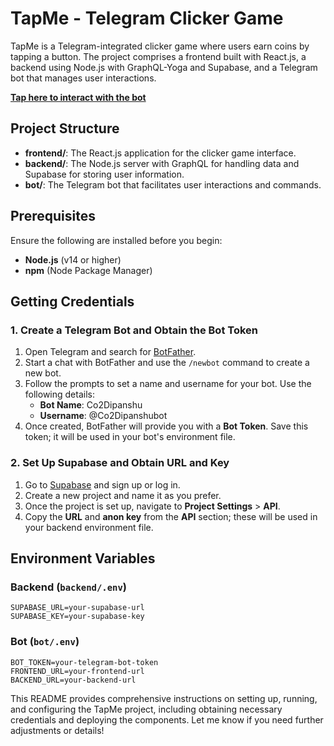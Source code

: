 
# TapMe - Telegram Clicker Game

TapMe is a Telegram-integrated clicker game where users earn coins by tapping a button. The project comprises a frontend built with React.js, a backend using Node.js with GraphQL-Yoga and Supabase, and a Telegram bot that manages user interactions.

**[Tap here to interact with the bot](https://t.me/Co2Dipanshubot)**

## Project Structure

- **frontend/**: The React.js application for the clicker game interface.
- **backend/**: The Node.js server with GraphQL for handling data and Supabase for storing user information.
- **bot/**: The Telegram bot that facilitates user interactions and commands.

## Prerequisites

Ensure the following are installed before you begin:

- **Node.js** (v14 or higher)
- **npm** (Node Package Manager)

## Getting Credentials

### 1. Create a Telegram Bot and Obtain the Bot Token

1. Open Telegram and search for [BotFather](https://t.me/BotFather).
2. Start a chat with BotFather and use the `/newbot` command to create a new bot.
3. Follow the prompts to set a name and username for your bot. Use the following details:
   - **Bot Name**: Co2Dipanshu
   - **Username**: @Co2Dipanshubot
4. Once created, BotFather will provide you with a **Bot Token**. Save this token; it will be used in your bot's environment file.

### 2. Set Up Supabase and Obtain URL and Key

1. Go to [Supabase](https://supabase.io/) and sign up or log in.
2. Create a new project and name it as you prefer.
3. Once the project is set up, navigate to **Project Settings** > **API**.
4. Copy the **URL** and **anon key** from the **API** section; these will be used in your backend environment file.

## Environment Variables

### Backend (`backend/.env`)

```plaintext
SUPABASE_URL=your-supabase-url
SUPABASE_KEY=your-supabase-key
```

### Bot (`bot/.env`)

```plaintext
BOT_TOKEN=your-telegram-bot-token
FRONTEND_URL=your-frontend-url
BACKEND_URL=your-backend-url
```

This README provides comprehensive instructions on setting up, running, and configuring the TapMe project, including obtaining necessary credentials and deploying the components. Let me know if you need further adjustments or details!
